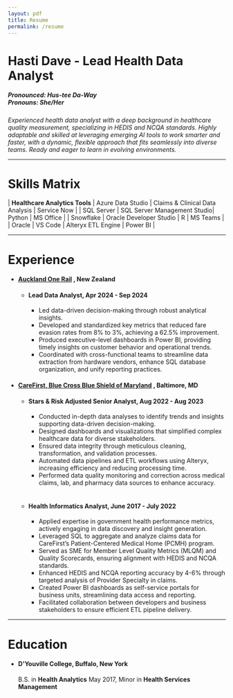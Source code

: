 ```yaml
---
layout: pdf
title: Resume
permalink: /resume
---
```


# **Hasti Dave - Lead Health Data Analyst**

<h5>
    Pronounced: Hus-tee Da-Way
    <br/>
    Pronouns: She/Her
</h5>

_Experienced health data analyst with a deep background in healthcare quality measurement, specializing in HEDIS and NCQA standards. Highly adaptable and skilled at leveraging emerging AI tools to work smarter and faster, with a dynamic, flexible approach that fits seamlessly into diverse teams. Ready and eager to learn in evolving environments._

_____

# Skills Matrix

| **Healthcare Analytics Tools**  | Azure Data Studio           | Claims & Clinical Data Analysis | Service Now    |
| SQL Server                       | SQL Server Management Studio| Python                          | MS Office      |
| Snowflake                        | Oracle Developer Studio     | R                               | MS Teams       |
| Oracle                           | VS Code                     | Alteryx ETL Engine              | Power BI       |

_____

# Experience

- #### [**Auckland One Rail**](https://aucklandonerail.co.nz/about-us/) **, New Zealand**

    - #### Lead Data Analyst, Apr 2024 - Sep 2024

        - Led data-driven decision-making through robust analytical insights.
        - Developed and standardized key metrics that reduced fare evasion rates from 8% to 3%, achieving a 62.5% improvement.
        - Produced executive-level dashboards in Power BI, providing timely insights on customer behavior and operational trends.
        - Coordinated with cross-functional teams to streamline data extraction from hardware vendors, enhance SQL database organization, and unify reporting practices.

- #### [**CareFirst, Blue Cross Blue Shield of Maryland**](https://www.carefirst.com/) **, Baltimore, MD**

    - #### Stars & Risk Adjusted Senior Analyst, Aug 2022 - Aug 2023

        - Conducted in-depth data analyses to identify trends and insights supporting data-driven decision-making.
        - Designed dashboards and visualizations that simplified complex healthcare data for diverse stakeholders.
        - Ensured data integrity through meticulous cleaning, transformation, and validation processes.
        - Automated data pipelines and ETL workflows using Alteryx, increasing efficiency and reducing processing time.
        - Performed data quality monitoring and correction across medical claims, lab, and pharmacy data sources to enhance accuracy.

    <br />

    - #### Health Informatics Analyst, June 2017 - July 2022

        - Applied expertise in government health performance metrics, actively engaging in data discovery and insight generation.
        - Leveraged SQL to aggregate and analyze claims data for CareFirst’s Patient-Centered Medical Home (PCMH) program.
        - Served as SME for Member Level Quality Metrics (MLQM) and Quality Scorecards, ensuring alignment with HEDIS and NCQA standards.
        - Enhanced HEDIS and NCQA reporting accuracy by 4-6% through targeted analysis of Provider Specialty in claims.
        - Created Power BI dashboards as self-service portals for business units, streamlining data access and reporting.
        - Facilitated collaboration between developers and business stakeholders to ensure efficient ETL pipeline delivery.

_____

# Education

- #### D'Youville College, Buffalo, New York
    B.S. in **Health Analytics** May 2017, Minor in **Health Services Management**
